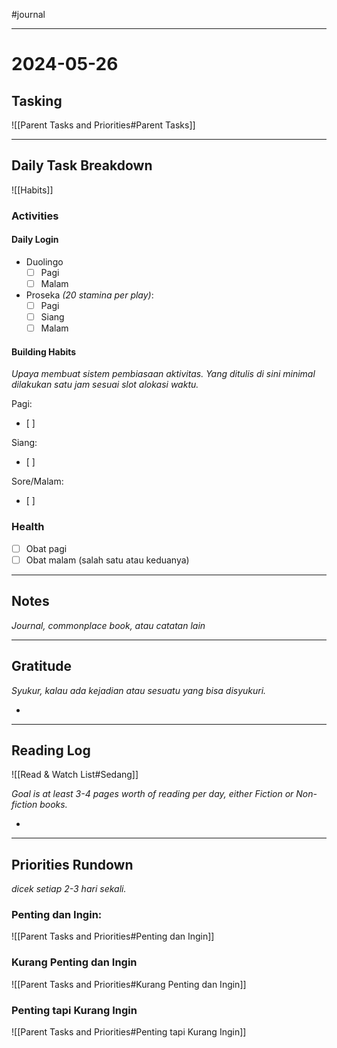 #journal 

---
# 2024-05-26

## Tasking

![[Parent Tasks and Priorities#Parent Tasks]]

---
## Daily Task Breakdown

![[Habits]]

### Activities

#### Daily Login

- Duolingo
	- [ ] Pagi
	- [ ] Malam

- Proseka *(20 stamina per play)*:
	- [ ] Pagi
	- [ ] Siang
	- [ ] Malam

#### Building Habits

*Upaya membuat sistem pembiasaan aktivitas. Yang ditulis di sini minimal dilakukan satu jam sesuai slot alokasi waktu.*

Pagi:
- [ ] 

Siang:
- [ ] 

Sore/Malam:
- [ ] 

### Health

- [ ] Obat pagi
- [ ] Obat malam (salah satu atau keduanya)

---
## Notes

*Journal, commonplace book, atau catatan lain*



---
## Gratitude

*Syukur, kalau ada kejadian atau sesuatu yang bisa disyukuri.*

- 

---
## Reading Log

![[Read & Watch List#Sedang]]

*Goal is at least 3-4 pages worth of reading per day, either Fiction or Non-fiction books.*

- 

---
## Priorities Rundown

*dicek setiap 2-3 hari sekali.*

### Penting dan Ingin:

![[Parent Tasks and Priorities#Penting dan Ingin]]
### Kurang Penting dan Ingin

![[Parent Tasks and Priorities#Kurang Penting dan Ingin]]
### Penting tapi Kurang Ingin

![[Parent Tasks and Priorities#Penting tapi Kurang Ingin]]


